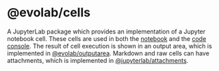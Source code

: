 # @evolab/cells

A JupyterLab package which provides an implementation of a Jupyter notebook cell.
These cells are used in both the [notebook](../notebook) and the [code console](../console).
The result of cell execution is shown in an output area,
which is implemented in [@evolab/outputarea](../outputarea).
Markdown and raw cells can have attachments,
which is implemented in [@jupyterlab/attachments](../attachments).
